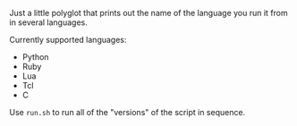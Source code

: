 
Just a little polyglot that prints out the name of the language you
run it from in several languages.

Currently supported languages:
 * Python
 * Ruby
 * Lua
 * Tcl
 * C

Use `run.sh` to run all of the "versions" of the script in sequence.
